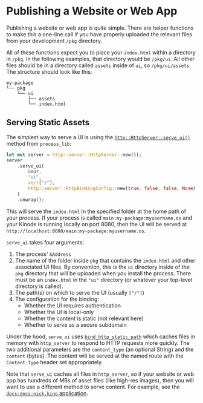 # Publishing a Website or Web App

Publishing a website or web app is quite simple.
There are helper functions to make this a one-line call if you have properly uploaded the relevant files from your development `/pkg` directory.

All of these functions expect you to place your `index.html` within a directory in `/pkg`.
In the following examples, that directory would be `/pkg/ui`.
All other files should be in a directory called `assets` inside of `ui`, so `/pkg/ui/assets`.
The structure should look like this:

```
my-package
└── pkg
    └── ui
        ├── assets
        └── index.html
```

## Serving Static Assets

The simplest way to serve a UI is using the [`http::HttpServer::serve_ui()`](https://docs.rs/kinode_process_lib/latest/kinode_process_lib/http/server/struct.HttpServer.html#method.serve_ui) method from `process_lib`:

```rs
let mut server = http::server::HttpServer::new(5);
server
    .serve_ui(
        &our,
        "ui",
        vec!["/"],
        http::server::HttpBindingConfig::new(true, false, false, None),
    )
    .unwrap();
```

This will serve the `index.html` in the specified folder at the home path of your process.
If your process is called `main:my-package:myusername.os` and your Kinode is running locally on port 8080, then the UI will be served at `http://localhost:8080/main:my-package:myusername.os`.

`serve_ui` takes four arguments:
1. The process' `&Address`
2. The name of the folder inside `pkg` that contains the `index.html` and other associated UI files.
   By convention, this is the `ui` directory inside of the `pkg` directory that will be uploaded when you install the process.
   There must be an `index.html` in the `"ui"` directory (or whatever your top-level directory is called).
3. The path(s) on which to serve the UI (usually `["/"]`)
4. The configuration for the binding:
   - Whether the UI requires authentication
   - Whether the UI is local-only
   - Whether the content is static (not relevant here)
   - Whether to serve as a secure subdomain

Under the hood, `serve_ui` uses [`bind_http_static_path`](https://docs.rs/kinode_process_lib/latest/kinode_process_lib/http/server/struct.HttpServer.html#method.bind_http_static_path) which caches files in memory with `http_server` to respond to HTTP requests more quickly.
The two additional parameters are the `content_type` (an optional String) and the `content` (bytes).
The content will be served at the named route with the `Content-Type` header set appropriately.

Note that `serve_ui` caches all files in `http_server`, so if your website or web app has hundreds of MBs of asset files (like high-res images), then you will want to use a different method to serve content.
For example, see the [`docs:docs:nick.kino` application](https://github.com/nick1udwig/docs/blob/master/docs/src/lib.rs).
